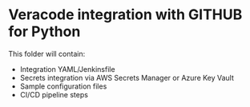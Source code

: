 # Veracode integration with GITHUB for Python

This folder will contain:
- Integration YAML/Jenkinsfile
- Secrets integration via AWS Secrets Manager or Azure Key Vault
- Sample configuration files
- CI/CD pipeline steps
